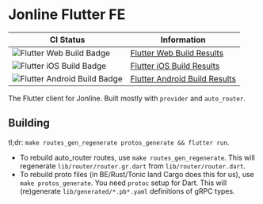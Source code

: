 # Jonline Flutter FE

| CI Status | Information |
|------------------------------------------------------------------------------------------------------|---------------------------------------------------------------------------------------------|
| ![Flutter Web Build Badge](https://github.com/jonlatane/jonline/actions/workflows/flutter_web.yml/badge.svg) | [Flutter Web Build Results](https://github.com/jonlatane/jonline/actions/workflows/flutter_web.yml) |
| ![Flutter iOS Build Badge](https://github.com/jonlatane/jonline/actions/workflows/flutter_ios.yml/badge.svg) | [Flutter iOS Build Results](https://github.com/jonlatane/jonline/actions/workflows/flutter_ios.yml) |
| ![Flutter Android Build Badge](https://github.com/jonlatane/jonline/actions/workflows/flutter_android.yml/badge.svg) | [Flutter Android Build Results](https://github.com/jonlatane/jonline/actions/workflows/flutter_android.yml) |

The Flutter client for Jonline. Built mostly with `provider` and `auto_router`.

## Building
tl;dr: `make routes_gen_regenerate protos_generate && flutter run`.

* To rebuild auto_router routes, use `make routes_gen_regenerate`. This will regenerate `lib/router/router.gr.dart` from `lib/router/router.dart`.
* To rebuild proto files (in BE/Rust/Tonic land Cargo does this for us), use `make protos_generate`. You need `protoc` setup for Dart. This will (re)generate `lib/generated/*.pb*.yaml` definitions of gRPC types.